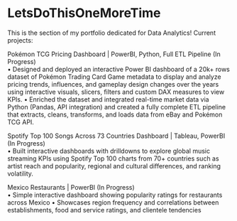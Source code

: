 # LetsDoThisOneMoreTime
This is the section of my portfolio dedicated for Data Analytics!
Current projects:

Pokémon TCG Pricing Dashboard | PowerBI, Python, Full ETL Pipeline (In Progress)    
•	Designed and deployed an interactive Power BI dashboard of a 20k+ rows dataset of Pokémon Trading Card Game metadata to display and analyze pricing trends, influences, and gameplay design changes over the years using interactive visuals, slicers, filters and custom DAX measures to view KPIs.
•	Enriched the dataset and integrated real-time market data via Python (Pandas, API integration) and created a fully complete ETL pipeline that extracts, cleans, transforms, and loads data from eBay and Pokémon TCG API.


Spotify Top 100 Songs Across 73 Countries Dashboard | Tableau, PowerBI	(In Progress)                
•	Built interactive dashboards with drilldowns to explore global music streaming KPIs using Spotify Top 100 charts from 70+ countries such as artist reach and popularity, regional and cultural differences, and ranking volatility.

Mexico Restaurants | PowerBI (In Progress)    
•	Simple interactive dashboard showing popularity ratings for restaurants across Mexico
•	Showcases region frequency and correlations between establishments, food and service ratings, and clientele tendencies